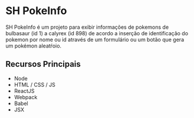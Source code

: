 # SH PokeInfo

SH PokeInfo é um projeto para exibir informações de pokemons de bulbasaur (id 1) a calyrex (id 898) de acordo a inserção 
de identificação do pokemon por nome ou id através de um formulário ou um botão que gera um pokémon aleatŕoio.


## Recursos Principais

- Node
- HTML / CSS / JS
- ReactJS
- Webpack
- Babel
- JSX
